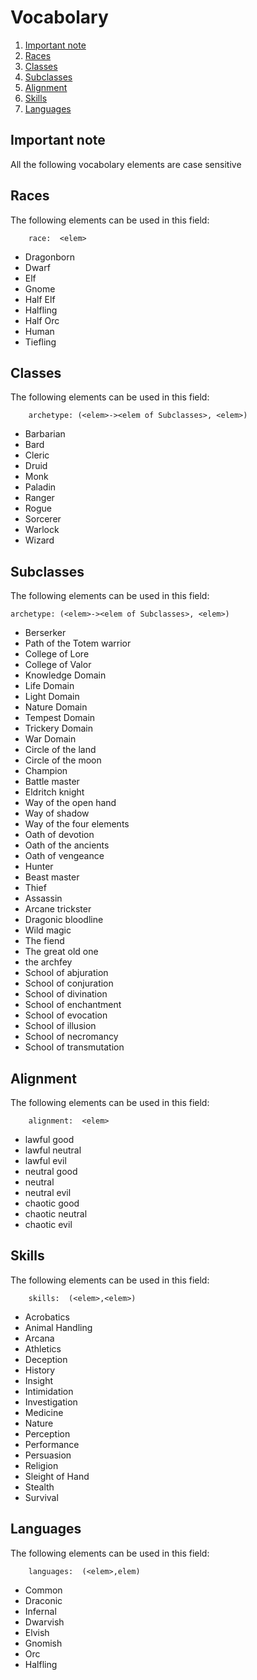 # Vocabolary
1. [Important note](#important)
2. [Races](#races)
3. [Classes](#Classes)
4. [Subclasses](#sub)
5. [Alignment](#align)
6. [Skills](#skills)
7. [Languages](#lang)
## Important note <a name = "important"/>
All the following vocabolary elements are case sensitive
## Races<a name = "races"/>
The following elements can be used in this field: 

        race:  <elem>

* Dragonborn
* Dwarf
* Elf
* Gnome
* Half Elf
* Halfling
* Half Orc
* Human
* Tiefling

## Classes <a name = "Classes"/>
The following elements can be used in this field: 

        archetype: (<elem>-><elem of Subclasses>, <elem>)

* Barbarian
* Bard
* Cleric
* Druid
* Monk
* Paladin
* Ranger
* Rogue
* Sorcerer
* Warlock
* Wizard

## Subclasses <a name = "sub"/>
The following elements can be used in this field:

    archetype: (<elem>-><elem of Subclasses>, <elem>)


* Berserker
* Path of the Totem warrior
* College of Lore
* College of Valor
* Knowledge Domain
* Life Domain
* Light Domain
* Nature Domain
* Tempest Domain
* Trickery Domain
* War Domain
* Circle of the land
* Circle of the moon
* Champion
* Battle master
* Eldritch knight
* Way of the open hand
* Way of shadow
* Way of the four elements
* Oath of devotion
* Oath of the ancients
* Oath of vengeance
* Hunter
* Beast master
* Thief
* Assassin
* Arcane trickster
* Dragonic bloodline
* Wild magic
* The fiend
* The great old one
* the archfey
* School of abjuration
* School of conjuration
* School of divination
* School of enchantment
* School of evocation
* School of illusion
* School of necromancy
* School of transmutation

## Alignment <a name ="align"/>
The following elements can be used in this field: 

        alignment:  <elem>
        
* lawful good
* lawful neutral
* lawful evil
* neutral good
* neutral
* neutral evil
* chaotic good
* chaotic neutral
* chaotic evil
## Skills<a name ="skills"/>
The following elements can be used in this field: 

        skills:  (<elem>,<elem>)
        
* Acrobatics
* Animal Handling
* Arcana
* Athletics
* Deception
* History
* Insight
* Intimidation
* Investigation
* Medicine
* Nature
* Perception
* Performance
* Persuasion
* Religion
* Sleight of Hand
* Stealth
* Survival
## Languages<a name ="lang"/>
The following elements can be used in this field: 

        languages:  (<elem>,elem)

* Common
* Draconic
* Infernal
* Dwarvish
* Elvish
* Gnomish
* Orc
* Halfling
